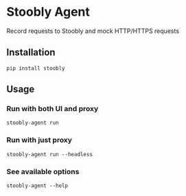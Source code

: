 # Stoobly Agent

Record requests to Stoobly and mock HTTP/HTTPS requests

## Installation

```
pip install stoobly
```

## Usage

### Run with both UI and proxy

```
stoobly-agent run
```

### Run with just proxy

```
stoobly-agent run --headless
```

### See available options

```
stoobly-agent --help
```
